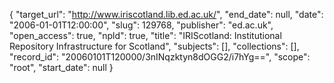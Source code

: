 {
  "target_url": "http://www.iriscotland.lib.ed.ac.uk/", 
  "end_date": null, 
  "date": "2006-01-01T12:00:00", 
  "slug": 129768, 
  "publisher": "ed.ac.uk", 
  "open_access": true, 
  "npld": true, 
  "title": "IRIScotland: Institutional Repository Infrastructure for Scotland", 
  "subjects": [], 
  "collections": [], 
  "record_id": "20060101T120000/3nINqzktyn8dOGG2/i7hYg==", 
  "scope": "root", 
  "start_date": null
}

